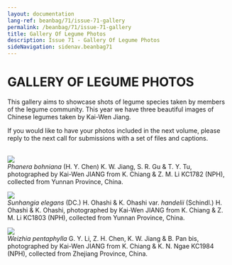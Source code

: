 ```yaml
---
layout: documentation
lang-ref: beanbag/71/issue-71-gallery
permalink: /beanbag/71/issue-71-gallery
title: Gallery Of Legume Photos
description: Issue 71 - Gallery Of Legume Photos
sideNavigation: sidenav.beanbag71
---
```


# GALLERY OF LEGUME PHOTOS

This gallery aims to showcase shots of legume species taken by members of the legume community. This year we have three beautiful images of Chinese legumes taken by Kai-Wen Jiang.

If you would like to have your photos included in the next volume, please reply to the next call for submissions with a set of files and captions.
<br>
<br>



![](/assets/images/KC1782.jpg)   
*Phanera bohniana* (H. Y. Chen) K. W. Jiang, S. R. Gu & T. Y. Tu, photographed by Kai-Wen JIANG from K. Chiang & Z. M. Li KC1782 (NPH), collected from Yunnan Province, China.
<br>

![](/assets/images/KC1803.jpg)   
*Sunhangia elegans* (DC.) H. Ohashi & K. Ohashi var. *handelii* (Schindl.) H. Ohashi & K. Ohashi, photographed by Kai-Wen JIANG from K. Chiang & Z. M. Li KC1803 (NPH), collected from Yunnan Province, China.
<br>

![](/assets/images/KC1984.jpg)  
*Weizhia pentaphylla* G. Y. Li, Z. H. Chen, K. W. Jiang & B. Pan bis, photographed by Kai-Wen JIANG from K. Chiang & K. N. Ngae KC1984 (NPH), collected from Zhejiang Province, China.
<br>